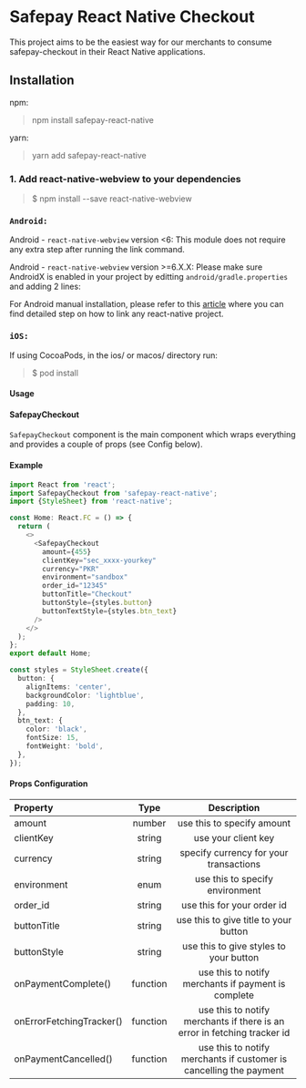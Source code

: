 # Safepay React Native Checkout

This project aims to be the easiest way for our merchants to consume safepay-checkout in their React Native applications.

## Installation

npm:
>npm install safepay-react-native

yarn:
>yarn add safepay-react-native

### 1. Add react-native-webview to your dependencies

> $ npm install --save react-native-webview

### `Android:`

Android - `react-native-webview` version <6: This module does not require any extra step after running the link command.

Android - `react-native-webview` version >=6.X.X: Please make sure AndroidX is enabled in your project by editting `android/gradle.properties` and adding 2 lines:

For Android manual installation, please refer to this [article](https://engineering.brigad.co/demystifying-react-native-modules-linking-964399ec731b) where you can find detailed step on how to link any react-native project.

### `iOS:`

If using CocoaPods, in the ios/ or macos/ directory run:
> $ pod install

#### Usage

#### SafepayCheckout

`SafepayCheckout` component is the main component which wraps everything and provides a couple of props (see Config below).

#### Example

``` ts
import React from 'react';
import SafepayCheckout from 'safepay-react-native';
import {StyleSheet} from 'react-native';

const Home: React.FC = () => {
  return (
    <>
      <SafepayCheckout
        amount={455}
        clientKey="sec_xxxx-yourkey"
        currency="PKR"
        environment="sandbox"
        order_id="12345"
        buttonTitle="Checkout"
        buttonStyle={styles.button}
        buttonTextStyle={styles.btn_text}
      />
    </>
  );
};
export default Home;

const styles = StyleSheet.create({
  button: {
    alignItems: 'center',
    backgroundColor: 'lightblue',
    padding: 10,
  },
  btn_text: {
    color: 'black',
    fontSize: 15,
    fontWeight: 'bold',
  },
});
```

#### Props Configuration

| Property | Type | Description |
| :---         |     :---:      |          :---: |
| amount       | number         | use this to specify amount    |
| clientKey     | string       | use your client key      |
| currency     | string       | specify currency for your transactions |
| environment     | enum | use this to specify environment  |
| order_id     | string       | use this for your order id  |
| buttonTitle     | string       | use this to give title to your button|
| buttonStyle     | string      | use this to give styles to your button|
| onPaymentComplete() | function | use this to notify merchants if payment is complete |
| onErrorFetchingTracker() | function | use this to notify merchants if there is an error in fetching tracker id|
| onPaymentCancelled() | function | use this to notify merchants if customer is cancelling the payment|

